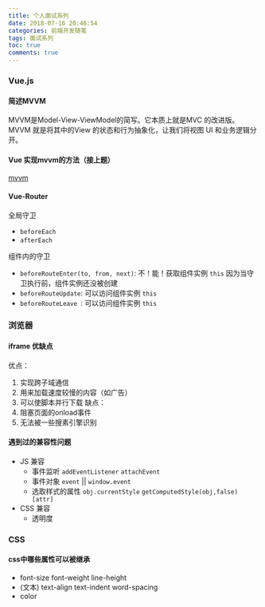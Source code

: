 ```yaml
---
title: 个人面试系列
date: 2018-07-16 20:46:54
categories: 前端开发随笔
tags: 面试系列
toc: true
comments: true 
---
```


### Vue.js

#### 简述MVVM
MVVM是Model-View-ViewModel的简写。它本质上就是MVC 的改进版。MVVM 就是将其中的View 的状态和行为抽象化，让我们将视图 UI 和业务逻辑分开。

#### Vue 实现mvvm的方法（接上题）

[mvvm](https://gershonv.github.io/2018/07/16/vue-mvvm.md)

#### Vue-Router
全局守卫
- `beforeEach`
- `afterEach` 

组件内的守卫
- `beforeRouteEnter(to, from, next)`: 不！能！获取组件实例 `this` 因为当守卫执行前，组件实例还没被创建
- `beforeRouteUpdate`: 可以访问组件实例 `this`
- `beforeRouteLeave `: 可以访问组件实例 `this`



### 浏览器
#### iframe 优缺点
优点：
1. 实现跨子域通信
2. 用来加载速度较慢的内容（如广告）
3. 可以使脚本并行下载
缺点：
1. 阻塞页面的onload事件
2. 无法被一些搜素引擎识别

#### 遇到过的兼容性问题
- JS 兼容
    - 事件监听 `addEventListener` `attachEvent`
    - 事件对象 `event` || `window.event`
    - 选取样式的属性 `obj.currentStyle` `getComputedStyle(obj,false)[attr]`
- CSS 兼容
    - 透明度


### CSS
#### css中哪些属性可以被继承
- font-size font-weight line-height 
- (文本) text-align text-indent word-spacing
- color


